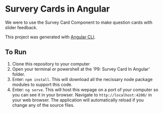 # Survery Cards in Angular

We were to use the Survey Card Component to make question cards with slider feedback.


This project was generated with [Angular CLI](https://github.com/angular/angular-cli).

## To Run

1. Clone this repository to your computer
2. Open your terminal or powershell at the 'P9: Survey Card In Angular' folder.
3. Enter: `npm install`.  This will download all the necissary node package modules to support this code.
4. Enter: `ng serve`. This will host this wepage on a port of your computer so you can see it in your browser.  Navigate to `http://localhost:4200/` in your web browser. The application will automatically reload if you change any of the source files.